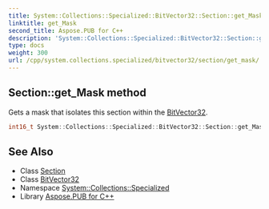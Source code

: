 ```yaml
---
title: System::Collections::Specialized::BitVector32::Section::get_Mask method
linktitle: get_Mask
second_title: Aspose.PUB for C++
description: 'System::Collections::Specialized::BitVector32::Section::get_Mask method. Gets a mask that isolates this section within the BitVector32 in C++.'
type: docs
weight: 300
url: /cpp/system.collections.specialized/bitvector32/section/get_mask/
---
```

## Section::get_Mask method


Gets a mask that isolates this section within the [BitVector32](../../).

```cpp
int16_t System::Collections::Specialized::BitVector32::Section::get_Mask()
```

## See Also

* Class [Section](../)
* Class [BitVector32](../../)
* Namespace [System::Collections::Specialized](../../../)
* Library [Aspose.PUB for C++](../../../../)

